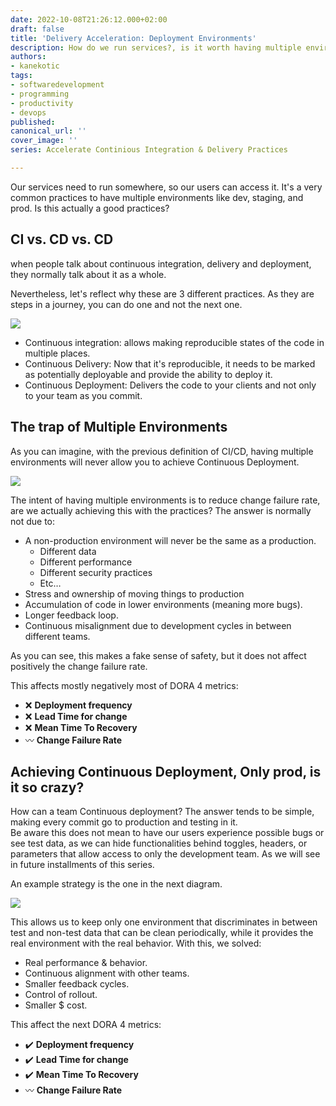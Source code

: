 ```yaml
---
date: 2022-10-08T21:26:12.000+02:00
draft: false
title: 'Delivery Acceleration: Deployment Environments'
description: How do we run services?, is it worth having multiple environments?
authors:
- kanekotic
tags:
- softwaredevelopment
- programming
- productivity
- devops
published: 
canonical_url: ''
cover_image: ''
series: Accelerate Continious Integration & Delivery Practices

---
```

Our services need to run somewhere, so our users can access it. It's a very common practices to have multiple environments like dev, staging, and prod. Is this actually a good practices?

## CI vs. CD vs. CD

when people talk about continuous integration, delivery and deployment, they normally talk about it as a whole.

Nevertheless, let's reflect why these are 3 different practices. As they are steps in a journey, you can do one and not the next one.

![](https://www.kanekotic.com/img/cicd.png)

* Continuous integration: allows making reproducible states of the code in multiple places.
* Continuous Delivery: Now that it's reproducible, it needs to be marked as potentially deployable and provide the ability to deploy it.
* Continuous Deployment: Delivers the code to your clients and not only to your team as you commit.

## The trap of Multiple Environments

As you can imagine, with the previous definition of CI/CD, having multiple environments will never allow you to achieve Continuous Deployment.

  
![](https://www.kanekotic.com/img/environments.jpeg)

The intent of having multiple environments is to reduce change failure rate, are we actually achieving this with the practices? The answer is normally not due to:

* A non-production environment will never be the same as a production.
  * Different data
  * Different performance
  * Different security practices
  * Etc…
* Stress and ownership of moving things to production
* Accumulation of code in lower environments (meaning more bugs).
* Longer feedback loop.
* Continuous misalignment due to development cycles in between different teams.

As you can see, this makes a fake sense of safety, but it does not affect positively the change failure rate.

This affects mostly negatively most of DORA 4 metrics:

* ❌ **Deployment frequency**
* ❌ **Lead Time for change**
* ❌ **Mean Time To Recovery**
* 〰️ **Change Failure Rate**

## Achieving Continuous Deployment, Only prod, is it so crazy?

How can a team Continuous deployment? The answer tends to be simple, making every commit go to production and testing in it.  
Be aware this does not mean to have our users experience possible bugs or see test data, as we can hide functionalities behind toggles, headers, or parameters that allow access to only the development team. As we will see in future installments of this series.

An example strategy is the one in the next diagram.

![](https://www.kanekotic.com/img/single_environment.jpeg)

This allows us to keep only one environment that discriminates in between test and non-test data that can be clean periodically, while it provides the real environment with the real behavior. With this, we solved:

* Real performance & behavior.
* Continuous alignment with other teams.
* Smaller feedback cycles.
* Control of rollout.
* Smaller $ cost.

This affect the next DORA 4 metrics:

* ✔️ **Deployment frequency**
* ✔️ **Lead Time for change**
* ✔️ **Mean Time To Recovery**
* 〰️ **Change Failure Rate**